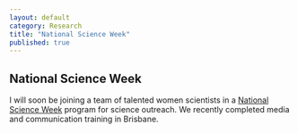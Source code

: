 ```yaml
---
layout: default
category: Research
title: "National Science Week"
published: true  
---
```


## National Science Week  

I will soon be joining a team of talented women scientists in a [National Science Week](http://www.scienceweek.net.au/) program for science outreach. We recently completed media and communication training in Brisbane.

